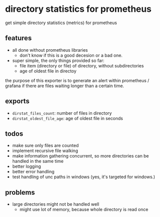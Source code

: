 # directory statistics for prometheus
get simple directory statistics (metrics) for prometheus

## features
- all done without prometheus libraries
  - don't know if this is a good decesion or a bad one.
- super simple, the only things provided so far:
  - file item (directory or file) of directory, without subdirectories
  - age of oldest file in directoy

the purpose of this exporter is to generate an alert within prometheus / grafana if there are files waiting longer than a certain time.

## exports
- `dirstat_files_count`: number of files in directory
- `dirstat_oldest_file_age`: age of oldest file in seconds

## todos
- make sure only files are counted
- implement recursive file walking
- make information gathering concurrent, so more directories can be handled in the same time
- better logging
- better error handling
- test handling of unc paths in windows (yes, it's targeted for windows.)

## problems
- large directories might not be handled well
  - might use lot of memory, because whole directory is read once
